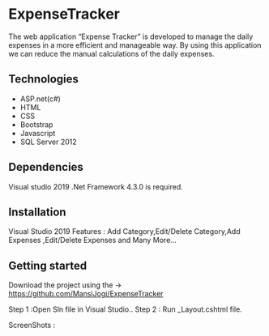 
# ExpenseTracker
The web application “Expense Tracker” is developed to manage the daily expenses in a more efficient and manageable way. By using this application we can reduce the manual calculations of the daily expenses.
## Technologies

 - ASP.net(c#)
 - HTML
 - CSS
 - Bootstrap
 - Javascript
 - SQL Server 2012
 
## Dependencies

Visual studio 2019 .Net Framework 4.3.0 is required.



## Installation

Visual Studio 2019 Features : Add Category,Edit/Delete Category,Add Expenses ,Edit/Delete Expenses and Many More...


## Getting started
Download the project using the -> https://github.com/MansiJogi/ExpenseTracker

Step 1 :Open Sln file in Visual Studio.. Step 2 : Run _Layout.cshtml file.

ScreenShots :





